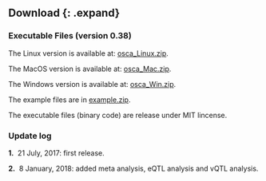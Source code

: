
## Download {: .expand}
### Executable Files (version 0.38) 

The Linux version is available at:
[osca\_Linux.zip](./download/osca_Linux.zip).

The MacOS version is available at:
[osca\_Mac.zip](./download/osca_Mac.zip).

The Windows version is available at:
[osca\_Win.zip](./download/osca_Win.zip).

The example files are in [example.zip](./download/example.zip).

The executable files (binary code) are release under MIT lincense.

### Update log 


**1.**  21 July, 2017: first release.

**2.**  8 January, 2018: added meta analysis, eQTL analysis and vQTL analysis.
